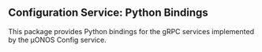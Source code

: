 ## Configuration Service: Python Bindings

This package provides Python bindings for the gRPC services implemented by the µONOS Config service.
